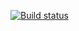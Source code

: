 [![Build status](https://ci.appveyor.com/api/projects/status/n55q2jhsipbgidni?svg=true)](https://ci.appveyor.com/project/EkaterinaAkhmetzyanova/ahj-hw-2-1-http-helpdesk)

